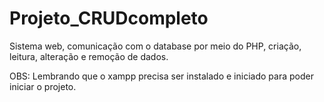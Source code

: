 # Projeto_CRUDcompleto
Sistema web, comunicação com o database por meio do PHP, criação, leitura, alteração e remoção de dados.

OBS: Lembrando que o xampp precisa ser instalado e iniciado para poder iniciar o projeto.
